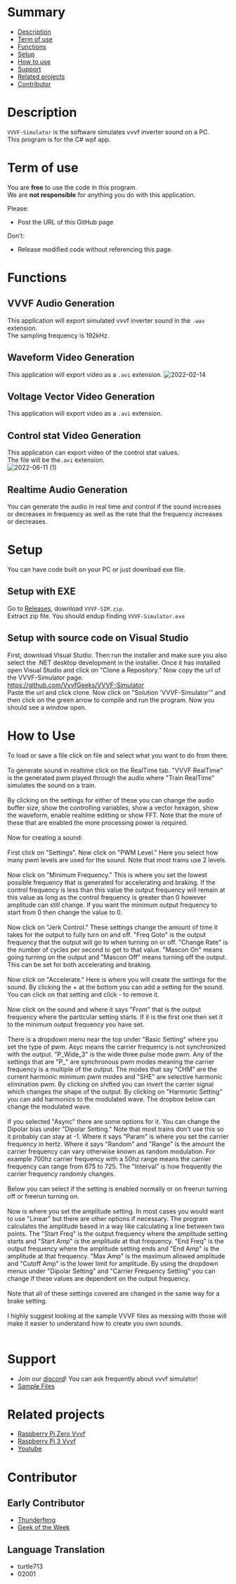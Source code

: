 # Summary
  - [Description](#description)
  - [Term of use](#term-of-use)
  - [Functions](#functions)
  - [Setup](#setup)
  - [How to use](#how-to-use)
  - [Support](#support)
  - [Related projects](#related-projects)
  - [Contributor](#contributor)

# Description
`VVVF-Simulator` is the software simulates vvvf inverter sound on a PC.<br>
This program is for the C# wpf app.<br>

# Term of use
You are **free** to use the code in this program.<br>
We are **not responsible** for anything you do with this application.<br>

Please:<br>
- Post the URL of this GitHub page<br>

Don’t:<br>
- Release modified code without referencing this page.<br>

# Functions
## VVVF Audio Generation
This application will export simulated vvvf inverter sound in the `.wav` extension.<br>
The sampling frequency is 192kHz.<br>

## Waveform Video Generation
This application will export video as a `.avi` extension.
![2022-02-14](https://user-images.githubusercontent.com/77259842/153803020-6615bcce-22a6-4839-b919-ea114dc12d03.png)

## Voltage Vector Video Generation
This application will export video as a `.avi` extension.

## Control stat Video Generation
This application can export video of the control stat values.<br>
The file will be the`.avi` extension. <br>
![2022-06-11 (1)](https://user-images.githubusercontent.com/77259842/173188884-72a1290a-6d7b-4354-88e4-cecfa5d0d424.png)

## Realtime Audio Generation
You can generate the audio in real time and control if the sound increases or decreases in frequency as well as the rate that the frequency increases or decreases. <br>

# Setup
You can have code built on your PC or just download exe file.<br>
## Setup with EXE
Go to [Releases](https://github.com/VvvfGeeks/VVVF-Simulator/releases), download `VVVF-SIM.zip`.<br>
Extract zip file. You should endup finding `VVVF-Simulator.exe`<br>

## Setup with source code on Visual Studio
First, download Visual Studio. Then run the installer and make sure you also select the .NET desktop development in the installer. Once it has installed open Visual Studio and click on "Clone a Repository." Now copy the url of the VVVF-Simulator page.
<br>
https://github.com/VvvfGeeks/VVVF-Simulator
<br>
Paste the url and click clone. Now click on "Solution 'VVVF-Simulator'" and then click on the green arrow to compile and run the program. Now you should see a window open.
<br>

# How to Use
To load or save a file click on file and select what you want to do from there.
<br>
<br>
To generate sound in realtime click on the RealTime tab. "VVVF RealTime" is the generated pwm played through the audio where "Train RealTime" simulates the sound on a train.
<br>
<br>
By clicking on the settings for either of these you can change the audio buffer size, show the controlling variables, show a vector hexagon, show the waveform, enable realtime editting or show FFT. Note that the more of these that are enabled the more processing power is required.
<br>
<br>
Now for creating a sound:
<br>
<br>
First click on "Settings". Now click on "PWM Level." Here you select how many pwm levels are used for the sound. Note that most trains use 2 levels. 
<br>
<br>
Now click on "Minimum Frequency." This is where you set the lowest possible frequency that is generated for accelerating and braking. If the control frequency is less than this value the output frequency will remain at this value as long as the control frequency is greater than 0 however amplitude can still change. If you want the minimum output frequency to start from 0 then change the value to 0.
<br>
<br>
Now click on "Jerk Control." These settings change the amount of time it takes for the output to fully turn on and off. "Freq Goto" is the output frequency that the output will go to when turning on or off. "Change Rate" is the number of cycles per second to get to that value. "Mascon On" means going turning on the output and "Mascon Off" means turning off the output. This can be set for both accelerating and braking.
<br>
<br>
Now click on "Accelerate." Here is where you will create the settings for the sound. By clicking the + at the bottom you can add a setting for the sound. You can click on that setting and click - to remove it. 
<br>
<br>
Now click on the sound and where it says "From" that is the output frequency where the particular setting starts. If it is the first one then set it to the minimum output frequency you have set.
<br>
<br>
There is a dropdown menu near the top under "Basic Setting" where you set the type of pwm. Asyc means the carrier frequency is not synchronized with the output. "P_Wide_3" is the wide three pulse mode pwm. Any of the settings that are "P_" are synchronous pwm modes meaning the carrier frequency is a multiple of the output. The modes that say "CHM" are the current harmonic minimum pwm modes and "SHE" are selective harmonic elimination pwm. By clicking on shifted you can invert the carrier signal which changes the shape of the output. By clicking on "Harmonic Setting" you can add harmonics to the modulated wave. The dropbox below can change the modulated wave.
<br>
<br>
If you selected "Async" there are some options for it. You can change the Dipolar bias under "Dipolar Setting." Note that most trains don't use this so it probably can stay at -1. Where it says "Param" is where you set the carrier frequency in hertz. Where it says "Random" and "Range" is the amount the carrier frequency can vary otherwise known as random modulation. For example 700hz carrier frequency with a 50hz range means the carrier frequency can range from 675 to 725. The "Interval" is how frequently the carrier frequency randomly changes.
<br>
<br>
Below you can select if the setting is enabled normally or on freerun turning off or freerun turning on.
<br>
<br>
Now is where you set the amplitude setting. In most cases you would want to use "Linear" but there are other options if necessary. The program calculates the amplitude based in a way like calculating a line between two points. The "Start Freq" is the output frequency where the amplitude setting starts and "Start Amp" is the amplitude at that frequency. "End Freq" is the output frequency where the amplitude setting ends and "End Amp" is the amplitude at that frequency. "Max Amp" is the maximum allowed amplitude and "Cutoff Amp" is the lower limit for amplitude. By using the dropdown menus under "Dipolar Setting" and "Carrier Frequency Setting" you can change if these values are dependent on the output frequency.
<br>
<br>
Note that all of these settings covered are changed in the same way for a brake setting. 
<br>
<br>
I highly suggest looking at the sample VVVF files as messing with those will make it easier to understand how to create you own sounds.
<br>
<br>

# Support
- Join our [discord](https://discord.gg/SQr2tXJgVq)! You can ask frequently about vvvf simulator!
- [Sample Files](https://github.com/VvvfGeeks/VVVF-Simulator/releases/download/v1.9.0.1/yaml_samples.zip)

# Related projects
 - [Raspberry Pi Zero Vvvf](https://github.com/VvvfGeeks/RPi-Zero-VVVF)
 - [Raspberry Pi 3 Vvvf](https://github.com/VvvfGeeks/RPi-3-VVVF)
 - [Youtube](https://www.youtube.com/channel/UCdo7fDodYWO29-Q_0G1S59g)

# Contributor
## Early Contributor
 - [Thunderfeng](https://github.com/Leifengfengfeng)
 - [Geek of the Week](https://github.com/geekotw)
## Language Translation
 - turtle713
 - 02001
